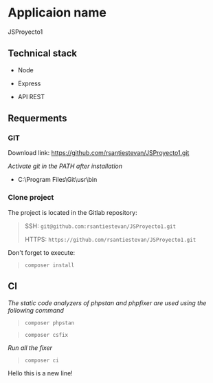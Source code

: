 # Applicaion name

JSProyecto1

## Technical stack

* Node

* Express

* API REST

## Requerments

### GIT

Download link: https://github.com/rsantiestevan/JSProyecto1.git

*Activate git in the PATH after installation*

- C:\Program Files\Git\usr\bin

### Clone project

The project is located in the Gitlab repository:

> SSH:
> `git@github.com:rsantiestevan/JSProyecto1.git`
>
> HTTPS:
> `https://github.com/rsantiestevan/JSProyecto1.git`

Don't forget to execute:

>`composer install`

## CI
*The static code analyzers of phpstan and phpfixer are used using the following command*
> `composer phpstan`

> `composer csfix`

*Run all the fixer*
> `composer ci`

Hello this is a new line!